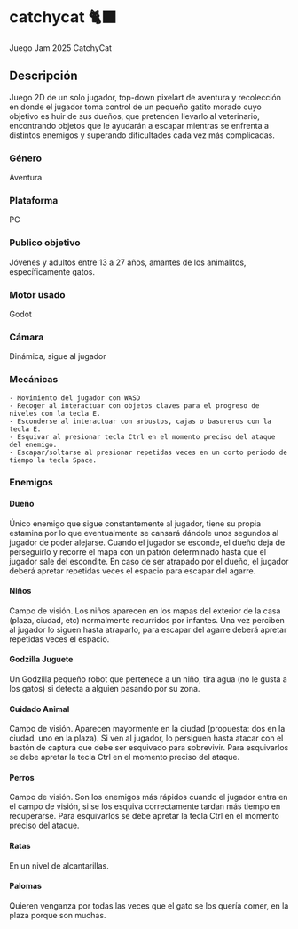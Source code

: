 # catchycat 🐈‍⬛
Juego Jam 2025 CatchyCat

## Descripción

Juego 2D de un solo jugador, top-down pixelart de aventura y recolección en donde el jugador toma control de un pequeño gatito morado cuyo objetivo es huir de sus dueños, que pretenden llevarlo al veterinario, encontrando objetos que le ayudarán a escapar mientras se enfrenta a distintos enemigos y superando dificultades cada vez más complicadas.

### Género
Aventura
### Plataforma
PC
### Publico objetivo
Jóvenes y adultos entre 13 a 27 años, amantes de los animalitos, específicamente gatos.
### Motor usado
Godot

### Cámara
Dinámica, sigue al jugador

### Mecánicas
    - Movimiento del jugador con WASD
    - Recoger al interactuar con objetos claves para el progreso de niveles con la tecla E.
    - Esconderse al interactuar con arbustos, cajas o basureros con la tecla E.
    - Esquivar al presionar tecla Ctrl en el momento preciso del ataque del enemigo.
    - Escapar/soltarse al presionar repetidas veces en un corto periodo de tiempo la tecla Space.

### Enemigos

#### Dueño
Único enemigo que sigue constantemente al jugador, tiene su propia estamina por lo que eventualmente se cansará dándole unos segundos al jugador de poder alejarse. Cuando el jugador se esconde, el dueño deja de perseguirlo y recorre el mapa con un patrón determinado hasta que el jugador sale del escondite. En caso de ser atrapado por el dueño, el jugador deberá apretar repetidas veces el espacio para escapar del agarre.

#### Niños
Campo de visión. Los niños aparecen en los mapas del exterior de la casa (plaza, ciudad, etc) normalmente recurridos por infantes. Una vez perciben al jugador lo siguen hasta atraparlo, para escapar del agarre deberá apretar repetidas veces el espacio.

#### Godzilla Juguete
Un Godzilla pequeño robot que pertenece a un niño, tira agua (no le gusta a los gatos) si detecta a alguien pasando por su zona.

#### Cuidado Animal
Campo de visión. Aparecen mayormente en la ciudad (propuesta: dos en la ciudad, uno en la plaza). Si ven al jugador, lo persiguen hasta atacar con el bastón de captura que debe ser esquivado para sobrevivir. Para esquivarlos se debe apretar la tecla Ctrl en el momento preciso del ataque.

#### Perros
Campo de visión. Son los enemigos más rápidos cuando el jugador entra en el campo de visión, si se los esquiva correctamente tardan más tiempo en recuperarse. Para esquivarlos se debe apretar la tecla Ctrl en el momento preciso del ataque.

#### Ratas
En un nivel de alcantarillas.

#### Palomas
Quieren venganza por todas las veces que el gato se los quería comer, en la plaza porque son muchas.